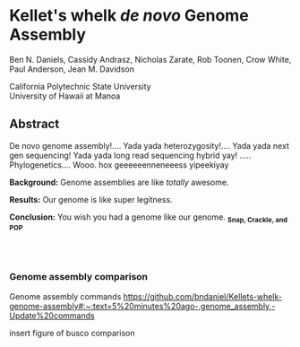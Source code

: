 # Kellet's whelk *de novo* Genome Assembly

Ben N. Daniels, Cassidy Andrasz, Nicholas Zarate, Rob Toonen, Crow White, Paul Anderson, Jean M. Davidson

California Polytechnic State University
<br>
University of Hawaii at Manoa

## Abstract
De novo genome assembly!.... Yada yada heterozygosity!.... Yada yada next gen sequencing! Yada yada long read sequencing hybrid yay! ….. Phylogenetics…. Wooo. hox geeeeeenneneeess yipeekiyay

**Background:** Genome assemblies are like *totally* awesome.

**Results:** Our genome is like super legitness.

**Conclusion:** You wish you had a genome like our genome. <sub>**Snap, Crackle, and POP**</sub>

<br>
<br>

### Genome assembly comparison

Genome assembly commands
https://github.com/bndaniel/Kellets-whelk-genome-assembly#:~:text=5%20minutes%20ago-,genome_assembly,-Update%20commands

insert figure of busco comparison
